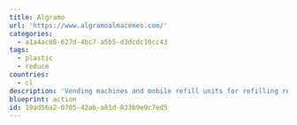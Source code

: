 ```yaml
---
title: Algramo
url: 'https://www.algramoalmacenes.com/'
categories:
  - a1a4ac88-627d-4bc7-a5b5-d3dcdc10cc43
tags:
  - plastic
  - reduce
countries:
  - cl
description: 'Vending machines and mobile refill units for refilling reusable plastic bottles with staple goods from shampoo to salad dressing in packaging that is designed to be returned, cleaned, and reused.  With over 2,000 bodegas in Santiago and plans to expand in the US soon, Algramo, translates to "by the gram", also solves the issue of "poverty tax" where small packages can cost as much as 50% more than the same product in a larger size.'
blueprint: action
id: 19ad56a2-0785-42ab-a81d-833b9e9c7ed5
---
```

